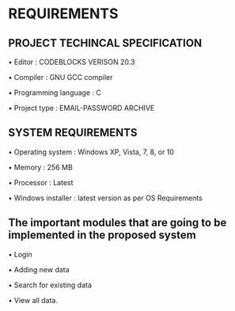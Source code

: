 # REQUIREMENTS

## PROJECT TECHINCAL SPECIFICATION 

•	Editor : CODEBLOCKS VERISON 20.3

•	Compiler : GNU GCC compiler

•	Programming language : C

•	Project type : EMAIL-PASSWORD ARCHIVE

## SYSTEM REQUIREMENTS

•	Operating system : Windows XP, Vista, 7, 8, or 10

•	Memory  : 256 MB 

•	Processor : Latest 

•	Windows installer : latest version as per OS Requirements

## The important modules that are going to be implemented in the proposed system

•	Login

•	Adding new data

•	Search for existing data 

•	View all data.


